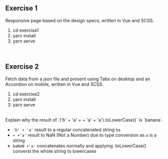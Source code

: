 Exercise 1
---
Responsive page based on the design specs, written in Vue and SCSS.

1. cd exercise1
2. yarn install
3. yarn serve
<br>

Exercise 2
---
Fetch data from a json file and present using Tabs on desktop and an Accordion on mobile, written in Vue and SCSS.

1. cd exercise2
2. yarn install
3. yarn serve
<br>
Explain why the result of `('b' + 'a' + + 'a' + 'a').toLowerCase()` is `banana`.

* `'b' + 'a'` result to a regular concatenated string `ba`
*  `+ +'a'` result to NaN (Not a Number) due to type conversion as `a` is a string 
* `baNaN +'a'` concatenates normally and applying .toLowerCase() converst the whole string to lowercases
